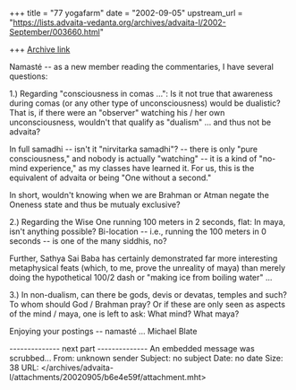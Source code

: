 +++
title = "77 yogafarm"
date = "2002-09-05"
upstream_url = "https://lists.advaita-vedanta.org/archives/advaita-l/2002-September/003660.html"

+++
[Archive link](https://lists.advaita-vedanta.org/archives/advaita-l/2002-September/003660.html)

Namasté -- as a new member reading the commentaries, I have several
questions:

1.) Regarding "consciousness in comas ...": Is it not true that
awareness during comas (or any other type of unconsciousness) would be
dualistic?  That is, if there were an "observer" watching his / her own
unconsciousness, wouldn't that qualify as "dualism" ... and thus not be
advaita?

In full samadhi -- isn't it "nirvitarka samadhi"? -- there is only "pure
consciousness," and nobody is actually "watching" -- it is a kind of
"no-mind experience," as my classes have learned it.  For us, this is
the equivalent of advaita or being "One without a second."

In short, wouldn't knowing when we are Brahman or Atman negate the
Oneness state and thus be mutualy exclusive?

2.) Regarding the Wise One running 100 meters in 2 seconds, flat: In
maya, isn't anything possible?  Bi-location -- i.e., running the 100
meters in 0 seconds -- is one of the many siddhis, no?

Further, Sathya Sai Baba has certainly demonstrated far more interesting
metaphysical feats (which, to me, prove the unreality of maya) than
merely doing the hypothetical 100/2 dash or "making ice from boiling
water" ...

3.) In non-dualism, can there be gods, devis or devatas, temples and
such?  To whom should God / Brahman pray?  Or if these are only seen as
aspects of the mind / maya, one is left to ask: What mind?  What maya?

Enjoying your postings -- namasté ... Michael Blate

-------------- next part --------------
An embedded message was scrubbed...
From: unknown sender
Subject: no subject
Date: no date
Size: 38
URL: </archives/advaita-l/attachments/20020905/b6e4e59f/attachment.mht>
